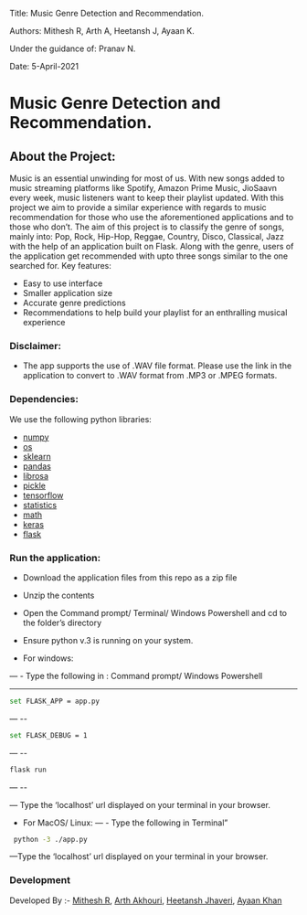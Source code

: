 Title: Music Genre Detection and Recommendation.

Authors: Mithesh R, Arth A, Heetansh J, Ayaan K.

Under the guidance of: Pranav N.

Date: 5-April-2021

# Music Genre Detection and Recommendation.

## About the Project:
Music is an essential unwinding for most of us. With new songs added to music streaming platforms like Spotify, Amazon Prime Music, JioSaavn every week, music listeners want to keep their playlist updated. With this project we aim to provide a similar experience with regards to music recommendation for those who use the aforementioned applications and to those who don’t. 
The aim of this project is to classify the genre of songs, mainly into: Pop, Rock, Hip-Hop, Reggae, Country, Disco, Classical, Jazz with the help of an application built on Flask. Along with the genre, users of the application get recommended with upto three songs similar to the one searched for.
Key features:
- Easy to use interface
- Smaller application size
- Accurate genre predictions
- Recommendations to help build your playlist for an enthralling musical experience

### Disclaimer:
- The app supports the use of .WAV file format. Please use the link in the application to convert to .WAV format from .MP3 or .MPEG formats.

### Dependencies:
We use the following python libraries:
* [numpy]
* [os]
* [sklearn]
* [pandas]
* [librosa]
* [pickle]
* [tensorflow]
* [statistics]
* [math]
* [keras]
* [flask]

### Run the application:

- Download the application files from this repo as a zip file

- Unzip the contents

- Open the Command prompt/ Terminal/ Windows Powershell and cd to the folder’s directory

- Ensure python v.3 is running on your system.

- For windows:

— - Type the following in : Command prompt/ Windows Powershell

- --

```sh
set FLASK_APP = app.py
```
— -- 

 ```sh
set FLASK_DEBUG = 1
```
— -- 

```sh
flask run
```
— -- 

— Type the ‘localhost’ url displayed on your terminal in your browser.

- For MacOS/ Linux:
— - Type the following in Terminal”

```sh
 python -3 ./app.py
 ```
—Type the ‘localhost’ url displayed on your terminal in your browser.

### Development

Developed By :-
[Mithesh R], 
[Arth Akhouri],
[Heetansh Jhaveri],
[Ayaan Khan]


[//]: #
	[numPy]: <https://numpy.org>
	[pandas]: <https://pandas.pydata.org>
	[sklearn]: <https://scikit-learn.org/stable/>
	[os]: <https://docs.python.org/3/library/os.html>
	[librosa]: <https://pandas.pydata.org>
	[pickle]: <https://docs.python.org/3/library/pickle.html>
	[os]: <https://docs.python.org/3/library/os.html>
	[librosa]: <https://librosa.org/doc/latest/index.html>
	[tensorflow]: <https://www.tensorflow.org>
	[statistics]: <https://docs.python.org/3/library/statistics.html>
	[math]: <https://docs.python.org/3/library/math.html>
	[keras]: <https://keras.io>
	[flask]: <https://flask.palletsprojects.com/en/1.1.x/>
	[Arth Akhouri]: <https://github.com/user/FlintyTub49>
	[Mithesh R]: <https://github.com/user/259-mit>
	[Heetansh Jhaveri]: <https://github.com/user/hjj31>
	[Ayaan Khan]: <https://github.com/user/ayaan-27>
